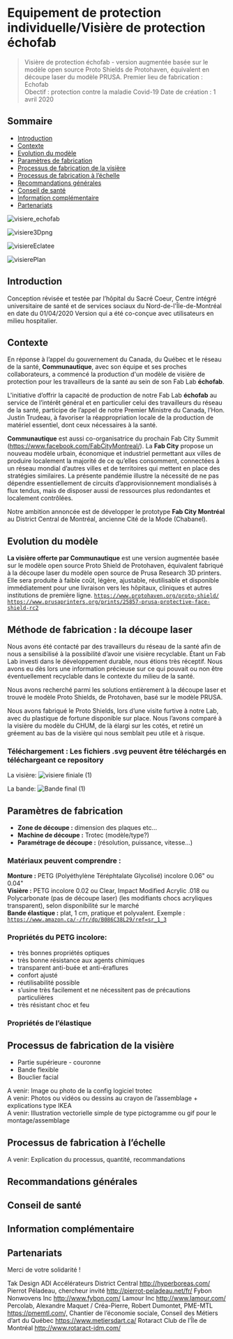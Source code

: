# Equipement de protection individuelle/Visière de protection échofab

> Visière de protection échofab - version augmentée basée sur le modèle open source Proto Shields de Protohaven, équivalent en découpe laser du modèle PRUSA.
> Premier lieu de fabrication : Echofab  
> Obectif : protection contre la maladie Covid-19 
> Date de création : 1 avril 2020 

## Sommaire

- [Introduction](#Introduction)
- [Contexte](#Contexte)
- [Evolution du modèle](#Evolution-du-modèle)
- [Paramètres de fabrication](#Paramètres-de-fabrication)
- [Processus de fabrication de la visière](#Processus-de-fabrication-de-la-visière)
- [Processus de fabrication à l’échelle](#Processus-de-fabrication-à-l’échelle)
- [Recommandations générales](#Recommandations-générales)
- [Conseil de santé](#Conseil-de-santé)
- [Information complémentaire](#Information-complémentaire)
- [Partenariats](#Partenariats)

![visiere_echofab](https://user-images.githubusercontent.com/13840338/78801056-757a8e00-79bc-11ea-8733-783d84684b78.gif)

![visiere3Dpng](https://user-images.githubusercontent.com/13840338/78800749-187ed800-79bc-11ea-9e01-5fd615ef16b5.png)

![visiereEclatee](https://user-images.githubusercontent.com/13840338/78800801-2a607b00-79bc-11ea-9b3c-e9be2f186ce8.png)

![visierePlan](https://user-images.githubusercontent.com/13840338/78800825-31878900-79bc-11ea-95b8-8c8312b4c61a.png)

## Introduction
Conception révisée et testée par l’hôpital du Sacré Coeur, Centre intégré universitaire de santé et de services sociaux du Nord-de-l'Île-de-Montréal en date du 01/04/2020
Version qui a été co-conçue avec utilisateurs en milieu hospitalier.

## Contexte

En réponse à l’appel du gouvernement du Canada, du Québec et le réseau de la santé, **Communautique**, avec son équipe et ses proches collaborateurs, a commencé la production d'un modèle de visière de protection pour les travailleurs de la santé au sein de son Fab Lab **échofab**.

L'initiative d’offrir la capacité de production de notre Fab Lab **échofab** au service de l’intérêt général et en particulier celui des travailleurs du réseau de la santé, participe de l’appel de notre Premier Ministre du Canada, l’Hon. Justin Trudeau, à favoriser la réappropriation locale de la production de matériel essentiel, dont ceux nécessaires à la santé. 

**Communautique** est aussi co-organisatrice du prochain Fab City Summit (https://www.facebook.com/FabCityMontreal/). La **Fab City** propose un nouveau modèle urbain, économique et industriel permettant aux villes de produire localement la majorité de ce qu’elles consomment, connectées à un réseau mondial d’autres villes et de territoires qui mettent en place des stratégies similaires. 
La présente pandémie illustre la nécessité de ne pas dépendre essentiellement de circuits d’approvisionnement mondialisés à flux tendus, mais de disposer aussi de ressources plus redondantes et localement contrôlées.

Notre ambition annoncée est de développer le prototype **Fab City Montréal** au District Central de Montréal, ancienne Cité de la Mode (Chabanel).

## Evolution du modèle

**La visière offerte par Communautique** est une version augmentée basée sur le modèle open source Proto Shield de Protohaven, équivalent fabriqué à la découpe laser du modèle open source de Prusa Research 3D printers. Elle sera produite à faible coût, légère, ajustable, réutilisable et disponible immédiatement pour une livraison vers les hôpitaux, cliniques et autres institutions de première ligne.
<a href="https://www.protohaven.org/proto-shield/" target="_blank">`https://www.protohaven.org/proto-shield/`</a>
<a href="https://www.prusaprinters.org/prints/25857-prusa-protective-face-shield-rc2" target="_blank">`https://www.prusaprinters.org/prints/25857-prusa-protective-face-shield-rc2`</a>

## Méthode de fabrication : la découpe laser

Nous avons été contacté par des travailleurs du réseau de la santé afin de nous a sensibilisé à la possibilité d’avoir une visière recyclable. Étant un Fab Lab investi dans le développement durable, nous étions très réceptif. Nous avons eu dès lors une information précieuse sur ce qui pouvait ou non être éventuellement recyclable dans le contexte du milieu de la santé.

Nous avons recherché parmi les solutions entièrement à la découpe laser et trouvé le modèle Proto Shields, de Protohaven, basé sur le modèle PRUSA.

Nous avons fabriqué le Proto Shields, lors d’une visite furtive à notre Lab, avec du plastique de fortune disponible sur place. Nous l’avons comparé à la visière du modèle du CHUM, de là élargi sur les cotés, et retiré un gréement au bas de la visière qui nous semblait peu utile et à risque.

### Téléchargement : Les fichiers .svg peuvent être téléchargés en téléchargeant ce repository
La visière:
![visiere finiale (1)](https://user-images.githubusercontent.com/13840338/78802822-8cba7b00-79be-11ea-807b-883c93bfb779.png)

La bande:
![Bande final (1)](https://user-images.githubusercontent.com/13840338/78802823-8d531180-79be-11ea-9a59-c605749e0bef.png)

## Paramètres de  fabrication 

- **Zone de découpe :** dimension des plaques etc...
- **Machine de découpe :** Trotec (modèle/type?)
- **Paramétrage de découpe :** (résolution, puissance, vitesse…)

### Matériaux peuvent comprendre : 

**Monture :** PETG (Polyéthylène Téréphtalate Glycolisé) incolore 0.06" ou 0.04"  
**Visière :** PETG incolore 0.02 ou Clear, Impact Modified Acrylic .018 ou Polycarbonate (pas de découpe laser) (les modifiants chocs acryliques transparent), selon disponibilité sur le marché  
**Bande élastique :** plat, 1 cm, pratique et polyvalent. Exemple : <a href="https://www.amazon.ca/-/fr/dp/B086C38L29/ref=sr_1_3" target="_blank">`https://www.amazon.ca/-/fr/dp/B086C38L29/ref=sr_1_3`</a>  

### Propriétés du PETG incolore:
- très bonnes propriétés optiques
- très bonne résistance aux agents chimiques
- transparent anti-buée et anti-éraflures
- confort ajusté
- réutilisabilité possible
- s’usine très facilement et ne nécessitent pas de précautions particulières
- très résistant choc et feu

### Propriétés de l’élastique


## Processus de fabrication de la visière
- Partie supérieure - couronne 
- Bande flexible
- Bouclier facial 


A venir: Image ou photo de la config logiciel trotec  
A venir: Photos ou vidéos ou dessins au crayon de l’assemblage + explications type IKEA  
A venir: Illustration vectorielle simple de type pictogramme ou gif pour le montage/assemblage  

## Processus de fabrication à l’échelle
A venir: Explication du processus, quantité, recommandations

## Recommandations générales

## Conseil de santé

## Information complémentaire

## Partenariats

Merci de votre solidarité !

Tak Design
ADI Accélérateurs
District Central
﻿http://hyperboreas.com/﻿
Pierrot Péladeau, chercheur invité http://pierrot-peladeau.net/fr/﻿
Fybon Nonwovens Inc http://www.fybon.com/﻿
Lamour Inc http://www.lamour.com/﻿
Percolab,
Alexandre Maquet / Créa-Pierre,
Robert Dumontet, PME-MTL https://pmemtl.com/,﻿
Chantier de l’économie sociale,
Conseil des Métiers d’art du Québec https://www.metiersdart.ca/﻿
Rotaract Club de l’Île de Montréal http://www.rotaract-idm.com/
